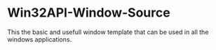 # Win32API-Window-Source
This the basic and usefull window template that can be used in all the windows applications.
